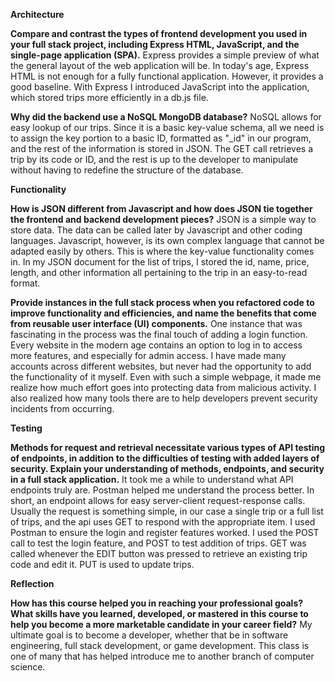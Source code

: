 **Architecture**

**Compare and contrast the types of frontend development you used in your full stack project, including Express HTML, JavaScript, and the single-page application (SPA).**
Express provides a simple preview of what the general layout of the web application will be. In today's age, Express HTML is not enough for a fully functional application. However, it provides a good baseline. With Express I introduced JavaScript into the application, which stored trips more efficiently in a db.js file. 

**Why did the backend use a NoSQL MongoDB database?**
NoSQL allows for easy lookup of our trips. Since it is a basic key-value schema, all we need is to assign the key portion to a basic ID, formatted as "_id" in our program, and the rest of the information is stored in JSON. The GET call retrieves a trip by its code or ID, and the rest is up to the developer to manipulate without having to redefine the structure of the database.  

**Functionality**

**How is JSON different from Javascript and how does JSON tie together the frontend and backend development pieces?**
JSON is a simple way to store data. The data can be called later by Javascript and other coding languages. Javascript, however, is its own complex language that cannot be adapted easily by others. This is where the key-value functionality comes in. In my JSON document for the list of trips, I stored the id, name, price, length, and other information all pertaining to the trip in an easy-to-read format. 

**Provide instances in the full stack process when you refactored code to improve functionality and efficiencies, and name the benefits that come from reusable user interface (UI) components.**
One instance that was fascinating in the process was the final touch of adding a login function. Every website in the modern age contains an option to log in to access more features, and especially for admin access. I have made many accounts across different websites, but never had the opportunity to add the functionality of it myself. Even with such a simple webpage, it made me realize how much effort goes into protecting data from malicious activity. I also realized how many tools there are to help developers prevent security incidents from occurring. 

**Testing**

**Methods for request and retrieval necessitate various types of API testing of endpoints, in addition to the difficulties of testing with added layers of security. Explain your understanding of methods, endpoints, and security in a full stack application.**
It took me a while to understand what API endpoints truly are. Postman helped me understand the process better. In short, an endpoint allows for easy server-client request-response calls. Usually the request is something simple, in our case a single trip or a full list of trips, and the api uses GET to respond with the appropriate item.  I used Postman to ensure the login and register features worked. I used the POST call to test the login feature, and POST to test addition of trips. GET was called whenever the EDIT button was pressed to retrieve an existing trip code and edit it. PUT is used to update trips. 

**Reflection**

**How has this course helped you in reaching your professional goals? What skills have you learned, developed, or mastered in this course to help you become a more marketable candidate in your career field?** 
My ultimate goal is to become a developer, whether that be in software engineering, full stack development, or game development. This class is one of many that has helped introduce me to another branch of computer science.
